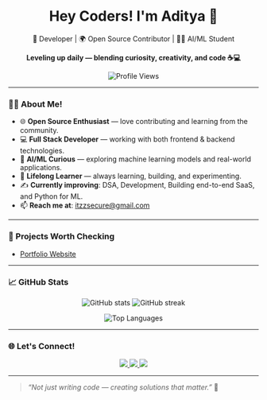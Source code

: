 <h1 align="center">Hey Coders! I'm Aditya 👋</h1>

<p align="center">
  🚀 Developer | 🌍 Open Source Contributor | 🧑‍🎓 AI/ML Student
</p>

<p align="center">
  <b>Leveling up daily — blending curiosity, creativity, and code ☕💻</b>
</p>

<p align="center">
  <img src="https://komarev.com/ghpvc/?username=itxadii&label=Profile%20views&color=0e75b6&style=flat" alt="Profile Views" />
</p>

---

### 🧑‍💻 About Me! 

- 🌐 **Open Source Enthusiast** — love contributing and learning from the community.  
- 💻 **Full Stack Developer** — working with both frontend & backend technologies.  
- 🤖 **AI/ML Curious** — exploring machine learning models and real-world applications.  
- 🌱 **Lifelong Learner** — always learning, building, and experimenting.  
- ✍️ **Currently improving**: DSA, Development, Building end-to-end SaaS, and Python for ML.  
- 📫 **Reach me at**: [itzzsecure@gmail.com](mailto:itzzsecure@gmail.com)

---

### 🚀 Projects Worth Checking

- [Portfolio Website](https://xadi.vercel.app)  

---

### 📈 GitHub Stats

<p align="center">
  <img src="https://github-readme-stats.vercel.app/api?username=itxadii&show_icons=true&theme=radical&border_radius=15" alt="GitHub stats" />
  <img src="https://github-readme-streak-stats.herokuapp.com/?user=itxadii&theme=radical&border_radius=15" alt="GitHub streak" />
</p>

<p align="center">
  <img src="https://github-readme-stats.vercel.app/api/top-langs/?username=itxadii&layout=compact&theme=radical&border_radius=15" alt="Top Languages" />
</p>

---

### 🌐 Let's Connect!

<p align="center">
  <a href="https://www.linkedin.com/in/xadi" target="_blank">
    <img src="https://img.shields.io/badge/LinkedIn-blue?style=flat&logo=linkedin" />
  </a>
  <a href="mailto:itzzsecure@gmail.com" target="_blank">
    <img src="https://img.shields.io/badge/Gmail-red?style=flat&logo=gmail" />
  </a>
  <a href="https://x.com/X_Adii_" target="_blank">
    <img src="https://img.shields.io/badge/Twitter-black?style=flat&logo=twitter" />
  </a>
</p>

---

> *“Not just writing code — creating solutions that matter.”* 🚀

